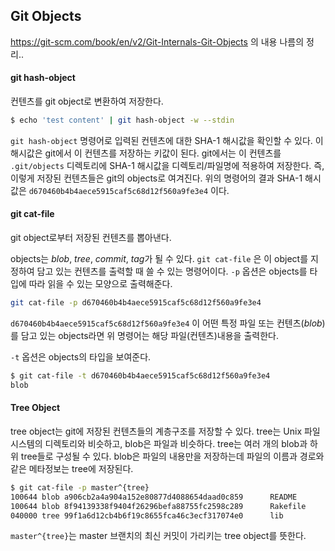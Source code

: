 ## Git Objects

https://git-scm.com/book/en/v2/Git-Internals-Git-Objects 의 내용 나름의 정리.. 

#### git hash-object

컨텐츠를 git object로 변환하여 저장한다.

```bash
$ echo 'test content' | git hash-object -w --stdin
```

`git hash-object` 명령어로 입력된 컨텐츠에 대한 SHA-1 해시값을 확인할 수 있다. 이 해시값은 git에서 이 컨텐츠를 저장하는 키값이 된다. git에서는 이 컨텐츠를 `.git/objects` 디렉토리에 SHA-1 해시값을 디렉토리/파일명에 적용하여 저장한다. 즉, 이렇게 저장된 컨텐츠들은 git의 objects로 여겨진다. 위의 명령어의 결과 SHA-1 해시값은 `d670460b4b4aece5915caf5c68d12f560a9fe3e4` 이다.

#### git cat-file

git object로부터 저장된 컨텐츠를 뽑아낸다.

objects는 *blob*, *tree*, *commit*, *tag*가 될 수 있다. `git cat-file` 은 이 object를 지정하여 담고 있는 컨텐츠를 출력할 때 쓸 수 있는 명령어이다. `-p` 옵션은 objects를 타입에 따라 읽을 수 있는 모양으로 출력해준다. 

```bash
git cat-file -p d670460b4b4aece5915caf5c68d12f560a9fe3e4
```

`d670460b4b4aece5915caf5c68d12f560a9fe3e4` 이 어떤 특정 파일 또는 컨텐츠(*blob*)를 담고 있는 objects라면 위 명령어는 해당 파일(컨텐츠)내용을 출력한다.

`-t` 옵션은 objects의 타입을 보여준다.

```bash
$ git cat-file -t d670460b4b4aece5915caf5c68d12f560a9fe3e4
blob
```

#### Tree Object
tree object는 git에 저장된 컨텐츠들의 계층구조를 저장할 수 있다. tree는 Unix 파일시스템의 디렉토리와 비슷하고, blob은 파일과 비슷하다. tree는 여러 개의 blob과 하위 tree들로 구성될 수 있다. blob은 파일의 내용만을 저장하는데 파일의 이름과 경로와 같은 메타정보는 tree에 저장된다.

```bash
$ git cat-file -p master^{tree}
100644 blob a906cb2a4a904a152e80877d4088654daad0c859      README
100644 blob 8f94139338f9404f26296befa88755fc2598c289      Rakefile
040000 tree 99f1a6d12cb4b6f19c8655fca46c3ecf317074e0      lib
```

`master^{tree}`는 master 브랜치의 최신 커밋이 가리키는 tree object를 뜻한다.





